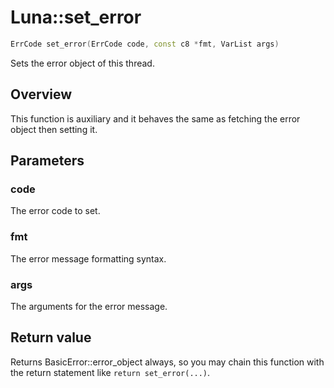 # Luna::set_error

```c++
ErrCode set_error(ErrCode code, const c8 *fmt, VarList args)
```

Sets the error object of this thread. 

## Overview
This function is auxiliary and it behaves the same as fetching the error object then setting it. 

## Parameters
### code
The error code to set. 

### fmt
The error message formatting syntax. 

### args
The arguments for the error message. 

## Return value
Returns BasicError::error_object always, so you may chain this function with the return statement like `return set_error(...)`. 

